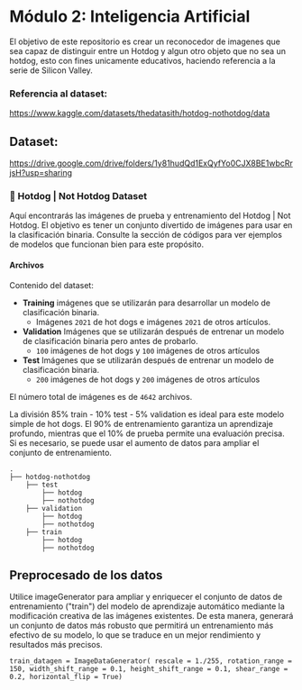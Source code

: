 # Módulo 2: Inteligencia Artificial

El objetivo de este repositorio es crear un reconocedor de imagenes que sea capaz de distinguir entre un Hotdog y algun otro objeto que no sea un hotdog, esto con fines unicamente educativos, haciendo referencia a la serie de Silicon Valley.

### Referencia al dataset:
https://www.kaggle.com/datasets/thedatasith/hotdog-nothotdog/data

## Dataset: 
https://drive.google.com/drive/folders/1y81hudQd1ExQyfYo0CJX8BE1wbcRrjsH?usp=sharing

### 🌭 Hotdog | Not Hotdog Dataset

Aquí encontrarás las imágenes de prueba y entrenamiento del Hotdog | Not Hotdog. El objetivo es tener un conjunto divertido de imágenes para usar en la clasificación binaria. Consulte la sección de códigos para ver ejemplos de modelos que funcionan bien para este propósito.

#### Archivos

Contenido del dataset:

- **Training** imágenes que se utilizarán para desarrollar un modelo de clasificación binaria.
     - Imágenes `2021` de hot dogs e imágenes `2021` de otros artículos.
- **Validation** Imágenes que se utilizarán después de entrenar un modelo de clasificación binaria pero antes de probarlo.
     - `100` imágenes de hot dogs y `100` imágenes de otros artículos
- **Test** Imágenes que se utilizarán después de entrenar un modelo de clasificación binaria.
     - `200` imágenes de hot dogs y `200` imágenes de otros artículos

El número total de imágenes es de `4642` archivos.

La división 85% train - 10% test - 5% validation es ideal para este modelo simple de hot dogs. El 90% de entrenamiento garantiza un aprendizaje profundo, mientras que el 10% de prueba permite una evaluación precisa. Si es necesario, se puede usar el aumento de datos para ampliar el conjunto de entrenamiento.
    
    .
    ├── hotdog-nothotdog 
        ├── test
            ├── hotdog
            ├── nothotdog   
        ├── validation
            ├── hotdog
            ├── nothotdog
        ├── train
            ├── hotdog
            ├── nothotdog

## Preprocesado de los datos

Utilice imageGenerator para ampliar y enriquecer el conjunto de datos de entrenamiento ("train") del modelo de aprendizaje automático mediante la modificación creativa de las imágenes existentes. De esta manera, generará un conjunto de datos más robusto que permitirá un entrenamiento más efectivo de su modelo, lo que se traduce en un mejor rendimiento y resultados más precisos.

`train_datagen = ImageDataGenerator(
							rescale = 1./255,
							rotation_range = 150,
							width_shift_range = 0.1,
							height_shift_range = 0.1,
							shear_range = 0.2,
							horizontal_flip = True)`
